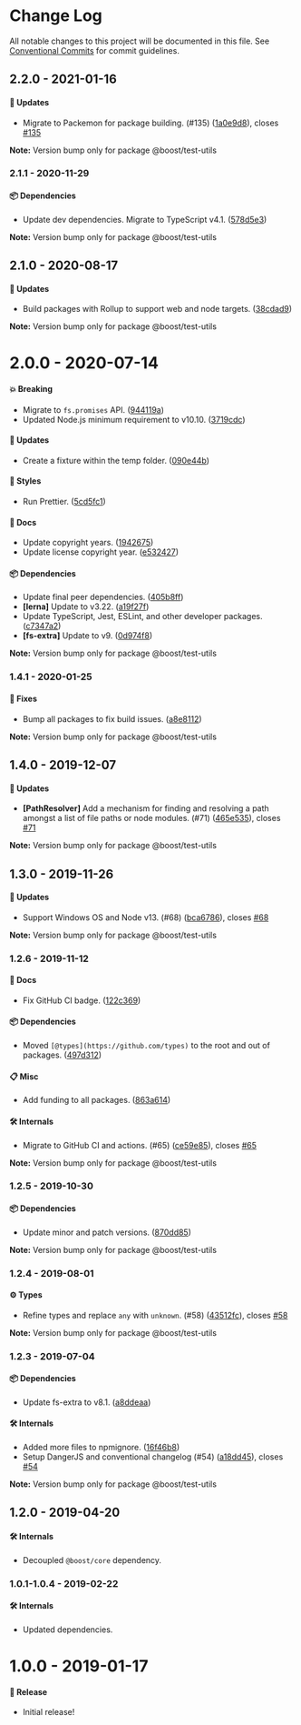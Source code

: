 # Change Log

All notable changes to this project will be documented in this file.
See [Conventional Commits](https://conventionalcommits.org) for commit guidelines.

## 2.2.0 - 2021-01-16

#### 🚀 Updates

- Migrate to Packemon for package building. (#135) ([1a0e9d8](https://github.com/milesj/boost/commit/1a0e9d8)), closes [#135](https://github.com/milesj/boost/issues/135)

**Note:** Version bump only for package @boost/test-utils





### 2.1.1 - 2020-11-29

#### 📦 Dependencies

- Update dev dependencies. Migrate to TypeScript v4.1. ([578d5e3](https://github.com/milesj/boost/commit/578d5e3))

**Note:** Version bump only for package @boost/test-utils





## 2.1.0 - 2020-08-17

#### 🚀 Updates

- Build packages with Rollup to support web and node targets. ([38cdad9](https://github.com/milesj/boost/commit/38cdad9))

**Note:** Version bump only for package @boost/test-utils





# 2.0.0 - 2020-07-14

#### 💥 Breaking

- Migrate to `fs.promises` API. ([944119a](https://github.com/milesj/boost/commit/944119a))
- Updated Node.js minimum requirement to v10.10. ([3719cdc](https://github.com/milesj/boost/commit/3719cdc))

#### 🚀 Updates

- Create a fixture within the temp folder. ([090e44b](https://github.com/milesj/boost/commit/090e44b))

#### 🎨 Styles

- Run Prettier. ([5cd5fc1](https://github.com/milesj/boost/commit/5cd5fc1))

#### 📘 Docs

- Update copyright years. ([1942675](https://github.com/milesj/boost/commit/1942675))
- Update license copyright year. ([e532427](https://github.com/milesj/boost/commit/e532427))

#### 📦 Dependencies

- Update final peer dependencies. ([405b8ff](https://github.com/milesj/boost/commit/405b8ff))
- **[lerna]** Update to v3.22. ([a19f27f](https://github.com/milesj/boost/commit/a19f27f))
- Update TypeScript, Jest, ESLint, and other developer packages. ([c7347a2](https://github.com/milesj/boost/commit/c7347a2))
- **[fs-extra]** Update to v9. ([0d974f8](https://github.com/milesj/boost/commit/0d974f8))

**Note:** Version bump only for package @boost/test-utils





### 1.4.1 - 2020-01-25

#### 🐞 Fixes

- Bump all packages to fix build issues. ([a8e8112](https://github.com/milesj/boost/commit/a8e8112))

**Note:** Version bump only for package @boost/test-utils





## 1.4.0 - 2019-12-07

#### 🚀 Updates

- **[PathResolver]** Add a mechanism for finding and resolving a path amongst a list of file paths or node modules. (#71) ([465e535](https://github.com/milesj/boost/commit/465e535)), closes [#71](https://github.com/milesj/boost/issues/71)

**Note:** Version bump only for package @boost/test-utils





## 1.3.0 - 2019-11-26

#### 🚀 Updates

- Support Windows OS and Node v13. (#68) ([bca6786](https://github.com/milesj/boost/commit/bca6786)), closes [#68](https://github.com/milesj/boost/issues/68)

**Note:** Version bump only for package @boost/test-utils





### 1.2.6 - 2019-11-12

#### 📘 Docs

- Fix GitHub CI badge. ([122c369](https://github.com/milesj/boost/tree/master/packages/test-utils/commit/122c369))

#### 📦 Dependencies

- Moved `[@types](https://github.com/types)` to the root and out of packages. ([497d312](https://github.com/milesj/boost/tree/master/packages/test-utils/commit/497d312))

#### 📋 Misc

- Add funding to all packages. ([863a614](https://github.com/milesj/boost/tree/master/packages/test-utils/commit/863a614))

#### 🛠 Internals

- Migrate to GitHub CI and actions. (#65) ([ce59e85](https://github.com/milesj/boost/tree/master/packages/test-utils/commit/ce59e85)), closes [#65](https://github.com/milesj/boost/tree/master/packages/test-utils/issues/65)

**Note:** Version bump only for package @boost/test-utils





### 1.2.5 - 2019-10-30

#### 📦 Dependencies

- Update minor and patch versions. ([870dd85](https://github.com/milesj/boost/tree/master/packages/test-utils/commit/870dd85))

**Note:** Version bump only for package @boost/test-utils





### 1.2.4 - 2019-08-01

#### ⚙️ Types

- Refine types and replace `any` with `unknown`. (#58) ([43512fc](https://github.com/milesj/boost/tree/master/packages/test-utils/commit/43512fc)), closes [#58](https://github.com/milesj/boost/tree/master/packages/test-utils/issues/58)

**Note:** Version bump only for package @boost/test-utils





### 1.2.3 - 2019-07-04

#### 📦 Dependencies

- Update fs-extra to v8.1. ([a8ddeaa](https://github.com/milesj/boost/tree/master/packages/test-utils/commit/a8ddeaa))

#### 🛠 Internals

- Added more files to npmignore. ([16f46b8](https://github.com/milesj/boost/tree/master/packages/test-utils/commit/16f46b8))
- Setup DangerJS and conventional changelog (#54) ([a18dd45](https://github.com/milesj/boost/tree/master/packages/test-utils/commit/a18dd45)), closes [#54](https://github.com/milesj/boost/tree/master/packages/test-utils/issues/54)

**Note:** Version bump only for package @boost/test-utils





## 1.2.0 - 2019-04-20

#### 🛠 Internals

- Decoupled `@boost/core` dependency.

### 1.0.1-1.0.4 - 2019-02-22

#### 🛠 Internals

- Updated dependencies.

# 1.0.0 - 2019-01-17

#### 🎉 Release

- Initial release!
